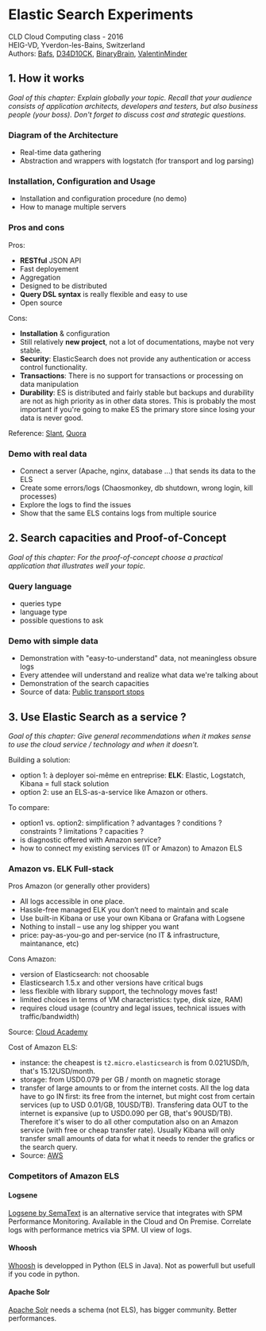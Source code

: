 # Elastic Search Experiments

CLD Cloud Computing class - 2016  
HEIG-VD, Yverdon-les-Bains, Switzerland  
Authors: [Bafs](https://github.com/BafS), [D34D10CK](https://github.com/D34D10CK), [BinaryBrain](https://github.com/BinaryBrain), [ValentinMinder](https://github.com/ValentinMinder)

## 1. How it works

*Goal of this chapter: Explain globally your topic. Recall that your audience consists of application architects, developers and testers, but also business people (your boss). Don't forget to discuss cost and strategic questions.*

### Diagram of the Architecture

- Real-time data gathering
- Abstraction and wrappers with logstatch (for transport and log parsing)

### Installation, Configuration and Usage

- Installation and configuration procedure (no demo)
- How to manage multiple servers

### Pros and cons

Pros:

- **RESTful** JSON API
- Fast deployement
- Aggregation
- Designed to be distributed
- **Query DSL syntax** is really flexible and easy to use
- Open source

Cons:

- **Installation** & configuration
- Still relatively **new project**, not a lot of documentations, maybe not very stable.
- **Security**: ElasticSearch does not provide any authentication or access control functionality.
- **Transactions**: There is no support for transactions or processing on data manipulation
- **Durability**: ES is distributed and fairly stable but backups and durability are not as high priority as in other data stores. This is probably the most important if you're going to make ES the primary store since losing your data is never good.

Reference: [Slant](http://www.slant.co/topics/95/viewpoints/5/~search-engines-for-web-applications~elasticsearch), [Quora](https://www.quora.com/Why-shouldnt-I-use-Elasticsearch-as-my-primary-datastore)

### Demo with real data

- Connect a server (Apache, nginx, database ...) that sends its data to the ELS
- Create some errors/logs (Chaosmonkey, db shutdown, wrong login, kill processes)
- Explore the logs to find the issues
- Show that the same ELS contains logs from multiple sourice

## 2. Search capacities and Proof-of-Concept

*Goal of this chapter: For the proof-of-concept choose a practical application that illustrates well your topic.*

### Query language

- queries type
- language type
- possible questions to ask

### Demo with simple data

- Demonstration with "easy-to-understand" data, not meaningless obsure logs
- Every attendee will understand and realize what data we're talking about
- Demonstration of the search capacities 
- Source of data: [Public transport stops](https://opendata.swiss/en/dataset/haltestellen-des-offentlichen-verkehrs)

## 3. Use Elastic Search as a service ? 

*Goal of this chapter: Give general recommendations when it makes sense to use the cloud service / technology and when it doesn't.*

Building a solution:

- option 1: à deployer soi-même en entreprise:  **ELK**: Elastic, Logstatch, Kibana = full stack solution
- option 2: use an ELS-as-a-service like Amazon or others.

To compare:

- option1 vs. option2: simplification ? advantages ? conditions ? constraints ? limitations ? capacities ?
- is diagnostic offered with Amazon service?
- how to connect my existing services (IT or Amazon) to Amazon ELS

### Amazon vs. ELK Full-stack

Pros Amazon (or generally other providers)

- All logs accessible in one place. 
- Hassle-free managed ELK you don’t need to maintain and scale
- Use built-in Kibana or use your own Kibana or Grafana with Logsene
- Nothing to install – use any log shipper you want
- price: pay-as-you-go and per-service (no IT & infrastructure, maintanance, etc)

Cons Amazon:

- version of Elasticsearch: not choosable 
- Elasticsearch 1.5.x and other versions have critical bugs
- less flexible with library support, the technology moves fast!
- limited choices in terms of VM characteristics: type, disk size, RAM)
- requires cloud usage (country and legal issues, technical issues with traffic/bandwidth)

Source: [Cloud Academy](http://cloudacademy.com/blog/amazon-elasticsearch-review/)

Cost of Amazon ELS: 

- instance: the cheapest is `t2.micro.elasticsearch` is from 0.021USD/h, that's 15.12USD/month.
- storage: from USD0.079 per GB / month on magnetic storage
- transfer of large amounts to or from the internet costs. All the log data have to go IN first: its free from the internet, but might cost from certain services (up to USD 0.01/GB, 10USD/TB). Transfering data OUT to the internet is expansive (up to USD0.090 per GB, that's 90USD/TB). Therefore it's wiser to do all other computation also on an Amazon service (with free or cheap transfer rate). Usually Kibana will only transfer small amounts of data for what it needs to render the grafics or the search query.
- Source: [AWS](https://aws.amazon.com/elasticsearch-service/pricing/)

### Competitors of Amazon ELS

#### Logsene
[Logsene by SemaText](https://sematext.com/logsene/) is an alternative service that integrates with SPM Performance Monitoring. Available in the Cloud and On Premise. Correlate logs with performance metrics via SPM. UI view of logs.

#### Whoosh
[Whoosh](https://pypi.python.org/pypi/Whoosh/) is developped in Python (ELS in Java). Not as powerfull but usefull if you code in python.


#### Apache Solr
[Apache Solr](https://lucene.apache.org/solr/) needs a schema (not ELS), has bigger community. Better performances.


